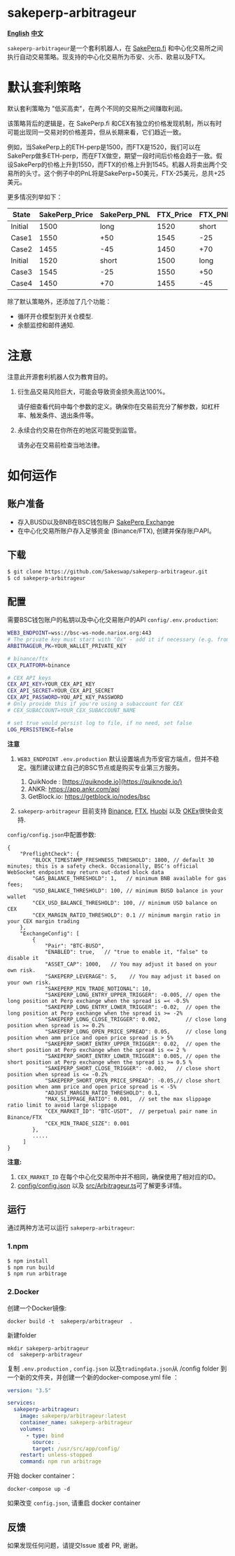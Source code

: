 # sakeperp-arbitrageur

**[English](README.md)** **[中文](README_CN.md)**

`sakeperp-arbitrageur`是一个套利机器人，在 [SakePerp.fi](https://sakeperp.fi/) 和中心化交易所之间执行自动交易策略。现支持的中心化交易所为币安、火币、欧易以及FTX。


# 默认套利策略
默认套利策略为 "低买高卖"，在两个不同的交易所之间赚取利润。

该策略背后的逻辑是，在 SakePerp.fi 和CEX有独立的价格发现机制，所以有时可能出现同一交易对的价格差异，但从长期来看，它们趋近一致。


例如，当SakePerp上的ETH-perp是1500，而FTX是1520，我们可以在SakePerp做多ETH-perp，而在FTX做空，期望一段时间后价格会趋于一致。假设SakePerp的价格上升到1550，而FTX的价格上升到1545。机器人将卖出两个交易所的头寸。这个例子中的PnL将是SakePerp+50美元，FTX-25美元，总共+25美元。

更多情况列举如下：

| State   | SakePerp_Price | SakePerp_PNL | FTX_Price | FTX_PNL | Total_PNL |
| ------- | -------------- | ------------ | --------- | ------- | --------- |
| Initial | 1500           | long         | 1520      | short   |           |
| Case1   | 1550           | +50          | 1545      | -25     | +25       |
| Case2   | 1455           | -45          | 1450      | +70     | +25       |
| Initial | 1520           | short        | 1500      | long    |           |
| Case3   | 1545           | -25          | 1550      | +50     | +25       |
| Case4   | 1450           | +70          | 1455      | -45     | +25       |

除了默认策略外，还添加了几个功能：
- 循环开仓模型到开关仓模型.
- 余额监控和邮件通知. 

# 注意

注意此开源套利机器人仅为教育目的。

1. 衍生品交易风险巨大，可能会导致资金损失高达100%。

   请仔细查看代码中每个参数的定义。确保你在交易前充分了解参数，如杠杆率、触发条件、退出条件等。

2. 永续合约交易在你所在的地区可能受到监管。

   请务必在交易前检查当地法律。

   

# 如何运作

## 账户准备

- 存入BUSD以及BNB在BSC钱包账户 [SakePerp Exchange](https://www.binance.com/zh-CN/busd)
- 在中心化交易所账户存入足够资金 (Binance/FTX), 创建并保存账户API。

## 下载

```bash
$ git clone https://github.com/Sakeswap/sakeperp-arbitrageur.git
$ cd sakeperp-arbitrageur
```

## 配置

需要BSC钱包账户的私钥以及中心化交易账户的API `config/.env.production`:

```bash
WEB3_ENDPOINT=wss://bsc-ws-node.nariox.org:443
# The private key must start with "0x" - add it if necessary (e.g. from private key exported from Metamask)
ARBITRAGEUR_PK=YOUR_WALLET_PRIVATE_KEY

# binance/ftx
CEX_PLATFORM=binance

# CEX API keys
CEX_API_KEY=YOUR_CEX_API_KEY
CEX_API_SECRET=YOUR_CEX_API_SECRET
CEX_API_PASSWORD=YOU_API_KEY_PASSWORD
# Only provide this if you're using a subaccount for CEX
# CEX_SUBACCOUNT=YOUR_CEX_SUBACCOUNT_NAME

# set true would persist log to file, if no need, set false
LOG_PERSISTENCE=false
```
**注意**

1. `WEB3_ENDPOINT` `.env.production` 默认设置端点为币安官方端点，但并不稳定。强烈建议建立自己的BSC节点或是购买专业第三方服务。
   1. QuikNode : [https://quiknode.io](https://quiknode.io/)
   2. ANKR: https://app.ankr.com/api
   3. GetBlock.io: https://getblock.io/nodes/bsc

2.  `sakeperp-arbitrageur` 目前支持 [Binance](https://www.binance.com/), [FTX](https://ftx.com/), [Huobi](https://www.huobi.com/) 以及 [OKEx](https://www.okex.com/)很快会支持.


`config/config.json`中配置参数:

```
{
    "PreflightCheck": {
        "BLOCK_TIMESTAMP_FRESHNESS_THRESHOLD": 1800, // default 30 minutes; this is a safety check. Occasionally, BSC's official WebSocket endpoint may return out-dated block data
        "GAS_BALANCE_THRESHOLD": 1,   // minimum BNB available for gas fees;
        "USD_BALANCE_THRESHOLD": 100, // minimum BUSD balance in your wallet
        "CEX_USD_BALANCE_THRESHOLD": 100, // minimum USD balance on CEX
        "CEX_MARGIN_RATIO_THRESHOLD": 0.1 // minimum margin ratio in your CEX margin trading
    },
    "ExchangeConfig": [
        {
            "Pair": "BTC-BUSD",
            "ENABLED": true,   // "true to enable it, "false" to disable it
            "ASSET_CAP": 1000,   // You may adjust it based on your own risk.
            "SAKEPERP_LEVERAGE": 5,    // You may adjust it based on your own risk.
            "SAKEPERP_MIN_TRADE_NOTIONAL": 10,
            "SAKEPERP_LONG_ENTRY_UPPER_TRIGGER": -0.005, // open the long position at Perp exchange when the spread is =< -0.5%
            "SAKEPERP_LONG_ENTRY_LOWER_TRIGGER": -0.02,  // open the long position at Perp exchange when the spread is >= -2%  
            "SAKEPERP_LONG_CLOSE_TRIGGER": 0.002,        // close long position when spread is >= 0.2% 
            "SAKEPERP_LONG_OPEN_PRICE_SPREAD": 0.05,     // close long position when amm price and open price spread is > 5%
            "SAKEPERP_SHORT_ENTRY_UPPER_TRIGGER": 0.02,  // open the short position at Perp exchange when the spread is <= 2 %
            "SAKEPERP_SHORT_ENTRY_LOWER_TRIGGER": 0.005, // open the short position at Perp exchange when the spread is >= 0.5 %    
            "SAKEPERP_SHORT_CLOSE_TRIGGER": -0.002,   // close short position when spread is <= -0.2%  
            "SAKEPERP_SHORT_OPEN_PRICE_SPREAD": -0.05,// close short position when amm price and open price spread is < -5% 
            "ADJUST_MARGIN_RATIO_THRESHOLD": 0.1,
            "MAX_SLIPPAGE_RATIO": 0.001,  // set the max slippage ratio limit to avoid large slippage 
            "CEX_MARKET_ID": "BTC-USDT",  // perpetual pair name in Binance/FTX
            "CEX_MIN_TRADE_SIZE": 0.001   
        },
        .....
     ]
}
```

**注意:**

1. `CEX_MARKET_ID` 在每个中心化交易所中并不相同，确保使用了相对应的ID。
2. [config/config.json](https://github.com/Sakeswap/sakeperp-arbitrageur/blob/main/config/config.json) 以及 [src/Arbitrageur.ts](https://github.com/Sakeswap/sakeperp-arbitrageur/blob/main/src/Arbitrageur.ts)可了解更多详情。

## 运行

通过两种方法可以运行 `sakeperp-arbitrageur`:

### 1.npm

```bash
$ npm install
$ npm run build
$ npm run arbitrage
```

### 2.Docker

创建一个Docker镜像:
```
docker build -t  sakeperp/arbitrageur  .
```

新建folder
```
mkdir sakeperp-arbitrageur
cd  sakeperp-arbitrageur
```

复制 `.env.production` , `config.json` 以及`tradingdata.json`从 /config folder 到一个新的文件夹，并创建一个新的docker-compose.yml file ：
```yml
version: "3.5"

services:
  sakeperp-arbitrageur:
    image: sakeperp/arbitrageur:latest
    container_name: sakeperp-arbitrageur
    volumes:
      - type: bind
        source: .
        target: /usr/src/app/config/
    restart: unless-stopped
    command: npm run arbitrage

```

开始 docker container：
```
docker-compose up -d
```
如果改变 `config.json`, 请重启 docker container

## 反馈

如果发现任何问题，请提交Issue 或者 PR, 谢谢。